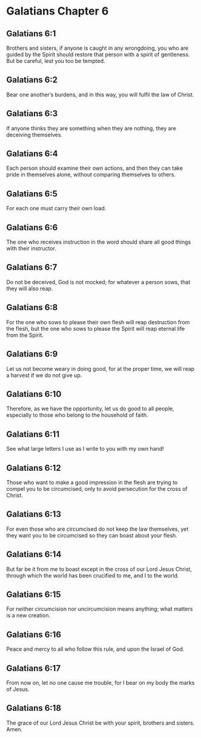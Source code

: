 # Galatians Chapter 6

## Galatians 6:1
Brothers and sisters, if anyone is caught in any wrongdoing, you who are guided by the Spirit should restore that person with a spirit of gentleness. But be careful, lest you too be tempted.

## Galatians 6:2
Bear one another’s burdens, and in this way, you will fulfil the law of Christ.

## Galatians 6:3
If anyone thinks they are something when they are nothing, they are deceiving themselves.

## Galatians 6:4
Each person should examine their own actions, and then they can take pride in themselves alone, without comparing themselves to others.

## Galatians 6:5
For each one must carry their own load.

## Galatians 6:6
The one who receives instruction in the word should share all good things with their instructor.

## Galatians 6:7
Do not be deceived, God is not mocked; for whatever a person sows, that they will also reap.

## Galatians 6:8
For the one who sows to please their own flesh will reap destruction from the flesh, but the one who sows to please the Spirit will reap eternal life from the Spirit.

## Galatians 6:9
Let us not become weary in doing good, for at the proper time, we will reap a harvest if we do not give up.

## Galatians 6:10
Therefore, as we have the opportunity, let us do good to all people, especially to those who belong to the household of faith.

## Galatians 6:11
See what large letters I use as I write to you with my own hand!

## Galatians 6:12
Those who want to make a good impression in the flesh are trying to compel you to be circumcised, only to avoid persecution for the cross of Christ.

## Galatians 6:13
For even those who are circumcised do not keep the law themselves, yet they want you to be circumcised so they can boast about your flesh.

## Galatians 6:14
But far be it from me to boast except in the cross of our Lord Jesus Christ, through which the world has been crucified to me, and I to the world.

## Galatians 6:15
For neither circumcision nor uncircumcision means anything; what matters is a new creation.

## Galatians 6:16
Peace and mercy to all who follow this rule, and upon the Israel of God.

## Galatians 6:17
From now on, let no one cause me trouble, for I bear on my body the marks of Jesus.

## Galatians 6:18
The grace of our Lord Jesus Christ be with your spirit, brothers and sisters. Amen.
